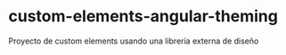 # custom-elements-angular-theming
Proyecto de custom elements usando una librería externa de diseño
